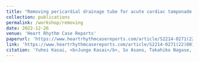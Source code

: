 ```yaml
---
title: "Removing pericardial drainage tube for acute cardiac tamponade associated with catheter ablation of atrial fibrillation can trigger hemoperitoneum from severe liver bleeding"
collection: publications
permalink: /workshop/removing
date: 2022-12-26
venue: 'Heart Rhythm Case Reports'
paperurl: 'https://www.heartrhythmcasereports.com/article/S2214-0271(22)00113-0/fulltext'
link: 'https://www.heartrhythmcasereports.com/article/S2214-0271(22)00113-0/fulltext'
citation: 'Yuhei Kasai, <b>Jungo Kasai</b>, So Asano, Takahiko Nagase, Yukio Sekiguchi, and Junichi Nitta. 2022. &quot;Removing pericardial drainage tube for acute cardiac tamponade associated with catheter ablation of atrial fibrillation can trigger hemoperitoneum from severe liver bleeding.&quot; <i>Heart Rhythm Case Reports</i>.'
---
```

